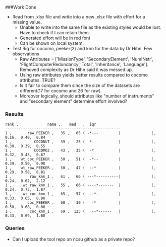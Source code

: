 ###Work Done
* Read from .xlsx file and write into a new .xlsx file with effort for a missing value. 
  - Unable to write into the same file as the existing styles would be lost. Have to check if I can retain them.
  - Generated effort will be in red font
  - Can be shown on local system.
* Test Rig for cocomo, peeker(2) and knn for the data by Dr Hihn. Few observations
  - Raw Attributes = ['MissionType', 'SecondaryElement', 'NumINstr', 'FlightComputerRedundancy','Total', 'Inheritance', 'Language']. Removed complexity as Dr Hihn said it was messed up.
  - Using raw attributes yields better results compared to cocomo attributes. TRUE?
  - Is it fair to compare them since the size of the datasets are different(17 for cocomo and 26 for raw).
  - Moreover logically, should attributes like "number of instruments" and "secondary element" determine effort involved?

### Results

```
rank ,             name ,    med   ,  iqr 
----------------------------------------------------
1 ,       raw_PEEKER ,   35 ,   65 ( -*---         |              ), 0.16,  0.40,  0.84
1 ,          COCONUT ,   39 ,   25 (  *-           |              ), 0.30,  0.39,  0.55
1 ,          COCOMO2 ,   43 ,   35 (  -*           |              ), 0.32,  0.43,  0.67
1 ,    wt_coc_PEEKER ,   50 ,   51 (  -*--         |              ), 0.39,  0.50,  0.90
1 ,    wt_raw_PEEKER ,   50 ,   47 (  --*          |              ), 0.29,  0.58,  0.81
1 ,        raw_knn_1 ,   61 ,   66 ( ---*----------|              ), 0.24,  0.62,  2.12
1 ,     wt_raw_knn_1 ,   55 ,   66 ( ----*-------  |              ), 0.24,  0.73,  1.87
1 ,     wt_coc_knn_1 ,   65 ,   57 (  --*-         |              ), 0.33,  0.65,  0.90
1 ,       coc_PEEKER ,   68 ,   30 (   -*          |              ), 0.50,  0.68,  0.80
1 ,        coc_knn_1 ,   69 ,  125 (   --*------   |              ), 0.43,  0.69,  1.68
```

### Queries
- Can I upload the tool repo on ncsu github as a private repo?